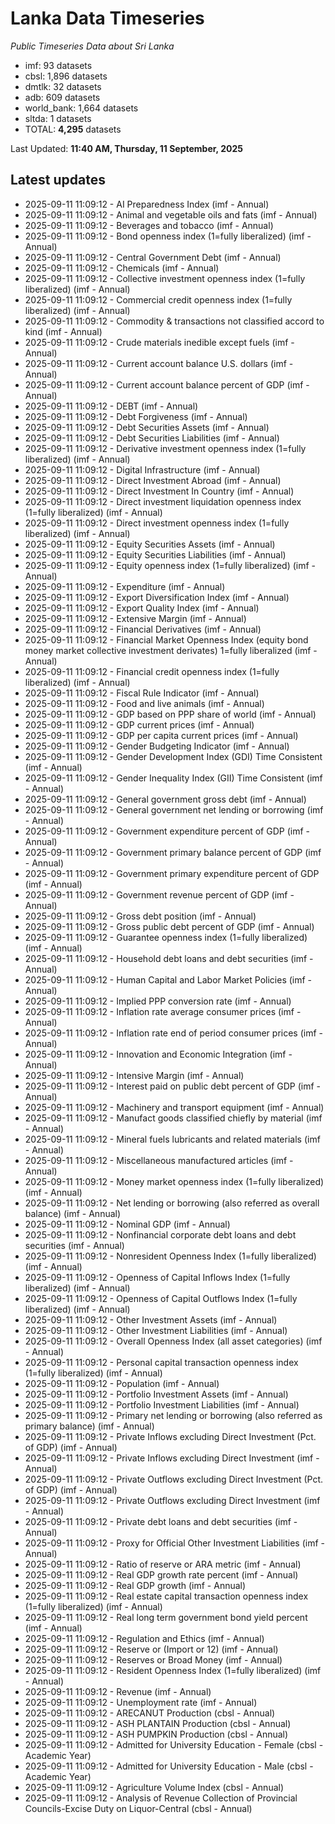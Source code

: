 # Lanka Data Timeseries
*Public Timeseries Data about Sri Lanka*

* imf: 93 datasets
* cbsl: 1,896 datasets
* dmtlk: 32 datasets
* adb: 609 datasets
* world_bank: 1,664 datasets
* sltda: 1 datasets
* TOTAL: **4,295** datasets

Last Updated: **11:40 AM, Thursday, 11 September, 2025**

## Latest updates

* 2025-09-11 11:09:12 - AI Preparedness Index (imf - Annual)
* 2025-09-11 11:09:12 - Animal and vegetable oils and fats (imf - Annual)
* 2025-09-11 11:09:12 - Beverages and tobacco (imf - Annual)
* 2025-09-11 11:09:12 - Bond openness index (1=fully liberalized) (imf - Annual)
* 2025-09-11 11:09:12 - Central Government Debt (imf - Annual)
* 2025-09-11 11:09:12 - Chemicals (imf - Annual)
* 2025-09-11 11:09:12 - Collective investment openness index (1=fully liberalized) (imf - Annual)
* 2025-09-11 11:09:12 - Commercial credit openness index (1=fully liberalized) (imf - Annual)
* 2025-09-11 11:09:12 - Commodity & transactions not classified accord to kind (imf - Annual)
* 2025-09-11 11:09:12 - Crude materials inedible except fuels (imf - Annual)
* 2025-09-11 11:09:12 - Current account balance U.S. dollars (imf - Annual)
* 2025-09-11 11:09:12 - Current account balance percent of GDP (imf - Annual)
* 2025-09-11 11:09:12 - DEBT (imf - Annual)
* 2025-09-11 11:09:12 - Debt Forgiveness (imf - Annual)
* 2025-09-11 11:09:12 - Debt Securities Assets (imf - Annual)
* 2025-09-11 11:09:12 - Debt Securities Liabilities (imf - Annual)
* 2025-09-11 11:09:12 - Derivative investment openness index (1=fully liberalized) (imf - Annual)
* 2025-09-11 11:09:12 - Digital Infrastructure (imf - Annual)
* 2025-09-11 11:09:12 - Direct Investment Abroad (imf - Annual)
* 2025-09-11 11:09:12 - Direct Investment In Country (imf - Annual)
* 2025-09-11 11:09:12 - Direct investment liquidation openness index (1=fully liberalized) (imf - Annual)
* 2025-09-11 11:09:12 - Direct investment openness index (1=fully liberalized) (imf - Annual)
* 2025-09-11 11:09:12 - Equity Securities Assets (imf - Annual)
* 2025-09-11 11:09:12 - Equity Securities Liabilities (imf - Annual)
* 2025-09-11 11:09:12 - Equity openness index (1=fully liberalized) (imf - Annual)
* 2025-09-11 11:09:12 - Expenditure (imf - Annual)
* 2025-09-11 11:09:12 - Export Diversification Index (imf - Annual)
* 2025-09-11 11:09:12 - Export Quality Index (imf - Annual)
* 2025-09-11 11:09:12 - Extensive Margin (imf - Annual)
* 2025-09-11 11:09:12 - Financial Derivatives (imf - Annual)
* 2025-09-11 11:09:12 - Financial Market Openness Index (equity bond money market collective investment derivates) 1=fully liberalized (imf - Annual)
* 2025-09-11 11:09:12 - Financial credit openness index (1=fully liberalized) (imf - Annual)
* 2025-09-11 11:09:12 - Fiscal Rule Indicator (imf - Annual)
* 2025-09-11 11:09:12 - Food and live animals (imf - Annual)
* 2025-09-11 11:09:12 - GDP based on PPP share of world (imf - Annual)
* 2025-09-11 11:09:12 - GDP current prices (imf - Annual)
* 2025-09-11 11:09:12 - GDP per capita current prices (imf - Annual)
* 2025-09-11 11:09:12 - Gender Budgeting Indicator (imf - Annual)
* 2025-09-11 11:09:12 - Gender Development Index (GDI) Time Consistent (imf - Annual)
* 2025-09-11 11:09:12 - Gender Inequality Index (GII) Time Consistent (imf - Annual)
* 2025-09-11 11:09:12 - General government gross debt (imf - Annual)
* 2025-09-11 11:09:12 - General government net lending or borrowing (imf - Annual)
* 2025-09-11 11:09:12 - Government expenditure percent of GDP (imf - Annual)
* 2025-09-11 11:09:12 - Government primary balance percent of GDP (imf - Annual)
* 2025-09-11 11:09:12 - Government primary expenditure percent of GDP (imf - Annual)
* 2025-09-11 11:09:12 - Government revenue percent of GDP (imf - Annual)
* 2025-09-11 11:09:12 - Gross debt position (imf - Annual)
* 2025-09-11 11:09:12 - Gross public debt percent of GDP (imf - Annual)
* 2025-09-11 11:09:12 - Guarantee openness index (1=fully liberalized) (imf - Annual)
* 2025-09-11 11:09:12 - Household debt loans and debt securities (imf - Annual)
* 2025-09-11 11:09:12 - Human Capital and Labor Market Policies (imf - Annual)
* 2025-09-11 11:09:12 - Implied PPP conversion rate (imf - Annual)
* 2025-09-11 11:09:12 - Inflation rate average consumer prices (imf - Annual)
* 2025-09-11 11:09:12 - Inflation rate end of period consumer prices (imf - Annual)
* 2025-09-11 11:09:12 - Innovation and Economic Integration (imf - Annual)
* 2025-09-11 11:09:12 - Intensive Margin (imf - Annual)
* 2025-09-11 11:09:12 - Interest paid on public debt percent of GDP (imf - Annual)
* 2025-09-11 11:09:12 - Machinery and transport equipment (imf - Annual)
* 2025-09-11 11:09:12 - Manufact goods classified chiefly by material (imf - Annual)
* 2025-09-11 11:09:12 - Mineral fuels lubricants and related materials (imf - Annual)
* 2025-09-11 11:09:12 - Miscellaneous manufactured articles (imf - Annual)
* 2025-09-11 11:09:12 - Money market openness index (1=fully liberalized) (imf - Annual)
* 2025-09-11 11:09:12 - Net lending or borrowing (also referred as overall balance) (imf - Annual)
* 2025-09-11 11:09:12 - Nominal GDP (imf - Annual)
* 2025-09-11 11:09:12 - Nonfinancial corporate debt loans and debt securities (imf - Annual)
* 2025-09-11 11:09:12 - Nonresident Openness Index (1=fully liberalized) (imf - Annual)
* 2025-09-11 11:09:12 - Openness of Capital Inflows Index (1=fully liberalized) (imf - Annual)
* 2025-09-11 11:09:12 - Openness of Capital Outflows Index (1=fully liberalized) (imf - Annual)
* 2025-09-11 11:09:12 - Other Investment Assets (imf - Annual)
* 2025-09-11 11:09:12 - Other Investment Liabilities (imf - Annual)
* 2025-09-11 11:09:12 - Overall Openness Index (all asset categories) (imf - Annual)
* 2025-09-11 11:09:12 - Personal capital transaction openness index (1=fully liberalized) (imf - Annual)
* 2025-09-11 11:09:12 - Population (imf - Annual)
* 2025-09-11 11:09:12 - Portfolio Investment Assets (imf - Annual)
* 2025-09-11 11:09:12 - Portfolio Investment Liabilities (imf - Annual)
* 2025-09-11 11:09:12 - Primary net lending or borrowing (also referred as primary balance) (imf - Annual)
* 2025-09-11 11:09:12 - Private Inflows excluding Direct Investment (Pct. of GDP) (imf - Annual)
* 2025-09-11 11:09:12 - Private Inflows excluding Direct Investment (imf - Annual)
* 2025-09-11 11:09:12 - Private Outflows excluding Direct Investment (Pct. of GDP) (imf - Annual)
* 2025-09-11 11:09:12 - Private Outflows excluding Direct Investment (imf - Annual)
* 2025-09-11 11:09:12 - Private debt loans and debt securities (imf - Annual)
* 2025-09-11 11:09:12 - Proxy for Official Other Investment Liabilities (imf - Annual)
* 2025-09-11 11:09:12 - Ratio of reserve or ARA metric (imf - Annual)
* 2025-09-11 11:09:12 - Real GDP growth rate percent (imf - Annual)
* 2025-09-11 11:09:12 - Real GDP growth (imf - Annual)
* 2025-09-11 11:09:12 - Real estate capital transaction openness index (1=fully liberalized) (imf - Annual)
* 2025-09-11 11:09:12 - Real long term government bond yield percent (imf - Annual)
* 2025-09-11 11:09:12 - Regulation and Ethics (imf - Annual)
* 2025-09-11 11:09:12 - Reserve or (Import or 12) (imf - Annual)
* 2025-09-11 11:09:12 - Reserves or Broad Money (imf - Annual)
* 2025-09-11 11:09:12 - Resident Openness Index (1=fully liberalized) (imf - Annual)
* 2025-09-11 11:09:12 - Revenue (imf - Annual)
* 2025-09-11 11:09:12 - Unemployment rate (imf - Annual)
* 2025-09-11 11:09:12 - ARECANUT Production (cbsl - Annual)
* 2025-09-11 11:09:12 - ASH PLANTAIN Production (cbsl - Annual)
* 2025-09-11 11:09:12 - ASH PUMPKIN Production (cbsl - Annual)
* 2025-09-11 11:09:12 - Admitted for University Education - Female (cbsl - Academic Year)
* 2025-09-11 11:09:12 - Admitted for University Education - Male (cbsl - Academic Year)
* 2025-09-11 11:09:12 - Agriculture Volume Index (cbsl - Annual)
* 2025-09-11 11:09:12 - Analysis of Revenue Collection of Provincial Councils-Excise Duty on Liquor-Central (cbsl - Annual)